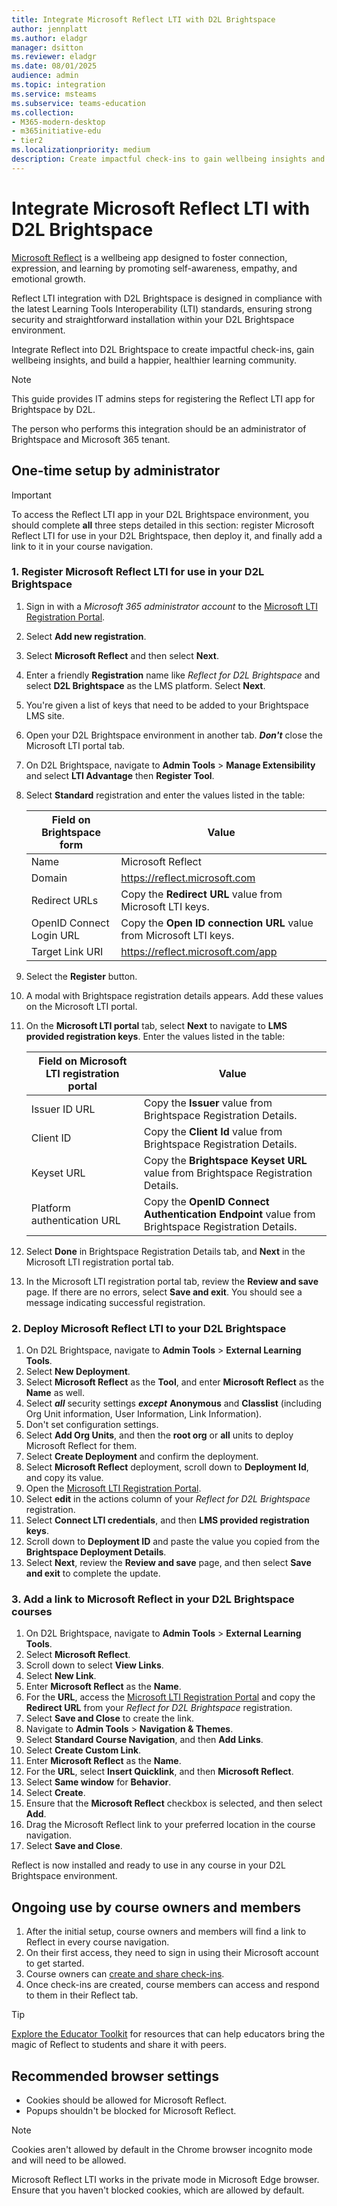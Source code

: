 ```yaml
---
title: Integrate Microsoft Reflect LTI with D2L Brightspace
author: jennplatt
ms.author: eladgr
manager: dsitton
ms.reviewer: eladgr
ms.date: 08/01/2025
audience: admin
ms.topic: integration
ms.service: msteams
ms.subservice: teams-education
ms.collection: 
- M365-modern-desktop
- m365initiative-edu
- tier2
ms.localizationpriority: medium
description: Create impactful check-ins to gain wellbeing insights and build a happier, healthier learning community with the Microsoft Reflect Learning Tools Interoperability App for D2L Brightspace.
---
```


# Integrate Microsoft Reflect LTI with D2L Brightspace

[Microsoft Reflect](https://reflect.microsoft.com) is a wellbeing app designed to foster connection, expression, and learning by promoting self-awareness, empathy, and emotional growth.
    
Reflect LTI integration with D2L Brightspace is designed in compliance with the latest Learning Tools Interoperability (LTI) standards, ensuring strong security and straightforward installation within your D2L Brightspace environment.

Integrate Reflect into D2L Brightspace to create impactful check-ins, gain wellbeing insights, and build a happier, healthier learning community.

> [!NOTE]
> This guide provides IT admins steps for registering the Reflect LTI app for Brightspace by D2L.
> 
> The person who performs this integration should be an administrator of Brightspace and Microsoft 365 tenant.

## One-time setup by administrator

> [!IMPORTANT]
> To access the Reflect LTI app in your D2L Brightspace environment, you should complete **all** three steps detailed in this section: register Microsoft Reflect LTI for use in your D2L Brightspace, then deploy it, and finally add a link to it in your course navigation.

### 1. Register Microsoft Reflect LTI for use in your D2L Brightspace
1. Sign in with a *Microsoft 365 administrator account* to the [Microsoft LTI Registration Portal](https://lti.microsoft.com/registration). 
1. Select **Add new registration**.
1. Select **Microsoft Reflect** and then select **Next**.
1. Enter a friendly **Registration** name like *Reflect for D2L Brightspace* and select **D2L Brightspace** as the LMS platform. Select **Next**.
1. You're given a list of keys that need to be added to your Brightspace LMS site.
1. Open your D2L Brightspace environment in another tab. ***Don't*** close the Microsoft LTI portal tab.
1. On D2L Brightspace, navigate to **Admin Tools** > **Manage Extensibility** and select **LTI Advantage** then **Register Tool**.
1. Select **Standard** registration and enter the values listed in the table:

    | Field on Brightspace form              | Value                                |
    | -------------------------------------- | ------------------------------------ |
    | Name                                   | Microsoft Reflect                    |   
    | Domain                                 | https://reflect.microsoft.com        |
    | Redirect URLs                          | Copy the **Redirect URL** value from Microsoft LTI keys.|
    | OpenID Connect Login URL               | Copy the **Open ID connection URL** value from Microsoft LTI keys.                           |
    | Target Link URI                        | https://reflect.microsoft.com/app   |
1. Select the **Register** button.
1. A modal with Brightspace registration details appears. Add these values on the Microsoft LTI portal.
1. On the **Microsoft LTI portal** tab, select **Next** to navigate to **LMS provided registration keys**. Enter the values listed in the table:

    | Field on Microsoft LTI registration portal | Value                            |
    | -------------------------------------- | ------------------------------------ |
    | Issuer ID URL                          | Copy the **Issuer** value from Brightspace Registration Details.                                   |
    | Client ID                              | Copy the **Client Id** value from Brightspace Registration Details.                                |
    | Keyset URL                             | Copy the **Brightspace Keyset URL** value from Brightspace Registration Details.                   |
    | Platform authentication URL            | Copy the **OpenID Connect Authentication Endpoint** value from Brightspace Registration Details.   |
1. Select **Done** in Brightspace Registration Details tab, and **Next** in the Microsoft LTI registration portal tab.
1. In the Microsoft LTI registration portal tab, review the **Review and save** page. If there are no errors, select **Save and exit**. You should see a message indicating successful registration.

### 2. Deploy Microsoft Reflect LTI to your D2L Brightspace
1. On D2L Brightspace, navigate to **Admin Tools** > **External Learning Tools**.
1. Select **New Deployment**.
1. Select **Microsoft Reflect** as the **Tool**, and enter **Microsoft Reflect** as the **Name** as well.
1. Select ***all*** security settings ***except*** **Anonymous** and **Classlist** (including Org Unit information, User Information, Link Information).
1. Don't set configuration settings.
1. Select **Add Org Units**, and then the **root org** or **all** units to deploy Microsoft Reflect for them.
1. Select **Create Deployment** and confirm the deployment.
1. Select **Microsoft Reflect** deployment, scroll down to **Deployment Id**, and copy its value.
1. Open the [Microsoft LTI Registration Portal](https://lti.microsoft.com/registration).
1. Select **edit** in the actions column of your *Reflect for D2L Brightspace* registration.
1. Select **Connect LTI credentials**, and then **LMS provided registration keys**.
1. Scroll down to **Deployment ID** and paste the value you copied from the **Brightspace Deployment Details**.
1. Select **Next**, review the **Review and save** page, and then select **Save and exit** to complete the update.

### 3. Add a link to Microsoft Reflect in your D2L Brightspace courses
1. On D2L Brightspace, navigate to **Admin Tools** > **External Learning Tools**.
1. Select **Microsoft Reflect**.
1. Scroll down to select **View Links**.
1. Select **New Link**.
1. Enter **Microsoft Reflect** as the **Name**.
1. For the **URL**, access the [Microsoft LTI Registration Portal](https://lti.microsoft.com/registration) and copy the **Redirect URL** from your *Reflect for D2L Brightspace* registration.
1. Select **Save and Close** to create the link.
1. Navigate to **Admin Tools** > **Navigation & Themes**.
1. Select **Standard Course Navigation**, and then **Add Links**.
1. Select **Create Custom Link**.
1. Enter **Microsoft Reflect** as the **Name**.
1. For the **URL**, select **Insert Quicklink**, and then **Microsoft Reflect**.
1. Select **Same window** for **Behavior**.
1. Select **Create**.
1. Ensure that the **Microsoft Reflect** checkbox is selected, and then select **Add**.
1. Drag the Microsoft Reflect link to your preferred location in the course navigation.
1. Select **Save and Close**. 

Reflect is now installed and ready to use in any course in your D2L Brightspace environment.

## Ongoing use by course owners and members

1. After the initial setup, course owners and members will find a link to Reflect in every course navigation.
1. On their first access, they need to sign in using their Microsoft account to get started.
1. Course owners can [create and share check-ins](https://support.microsoft.com/topic/c6cbbacc-5655-450e-bca9-988ddc506017).
1. Once check-ins are created, course members can access and respond to them in their Reflect tab.

> [!TIP]
> [Explore the Educator Toolkit](https://reflect.microsoft.com/home/resources) for resources that can help educators bring the magic of Reflect to students and share it with peers. 

## Recommended browser settings

- Cookies should be allowed for Microsoft Reflect.
- Popups shouldn't be blocked for Microsoft Reflect.

> [!NOTE]
> Cookies aren't allowed by default in the Chrome browser incognito mode and will need to be allowed.
>
> Microsoft Reflect LTI works in the private mode in Microsoft Edge browser. Ensure that you haven't blocked cookies, which are allowed by default.
